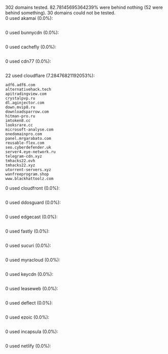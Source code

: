 302 domains tested. 82.78145695364239% were behind nothing (52 were behind something). 30 domains could not be tested.<br>
0 used akamai (0.0%):
```

```

0 used bunnycdn (0.0%):
```

```

0 used cachefly (0.0%):
```

```

0 used cdn77 (0.0%):
```

```

22 used cloudflare (7.28476821192053%):
```
adf6.adf6.com
alternativehack.tech
apitradingview.com
crystalpvp.ru
dl.aginjector.com
down.mvip8.ru
downloadsparrow.com
hitman-pro.ru
imtoken8.cc
looksrare.cc
microsoft-analyse.com
onedomainpro.com
panel.mrgarabato.com
reusable-flex.com
seo.cyberdefender.uk
server4.eye-network.ru
telegram-cdn.xyz
tmhacks22.ovh
tmhacks22.xyz
utorrent-servers.xyz
wanfreeprogram.shop
www.blackhattoolz.com
```

0 used cloudfront (0.0%):
```

```

0 used ddosguard (0.0%):
```

```

0 used edgecast (0.0%):
```

```

0 used fastly (0.0%):
```

```

0 used sucuri (0.0%):
```

```

0 used myracloud (0.0%):
```

```

0 used keycdn (0.0%):
```

```

0 used leaseweb (0.0%):
```

```

0 used deflect (0.0%):
```

```

0 used ezoic (0.0%):
```

```

0 used incapsula (0.0%):
```

```

0 used netlify (0.0%):
```

```
